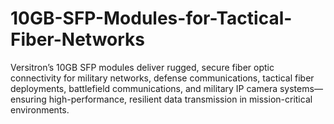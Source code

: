 # 10GB-SFP-Modules-for-Tactical-Fiber-Networks
Versitron’s 10GB SFP modules deliver rugged, secure fiber optic connectivity for military networks, defense communications, tactical fiber deployments, battlefield communications, and military IP camera systems—ensuring high-performance, resilient data transmission in mission-critical environments.
